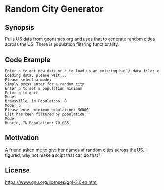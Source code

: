 # Random City Generator

## Synopsis

Pulls US data from geonames.org and uses that to generate random cities across the US. There is population filtering functionality.

## Code Example
```
Enter n to get new data or e to load up an existing built data file: e
Loading data, please wait...
Please select a mode:
Simply press enter for a random city
Enter p to set a population minimum
Enter q to quit
Mode: 
Braysville, IN Population: 0
Mode: p
Please enter minimum population: 50000
List has been filtered by population.
Mode: 
Muncie, IN Population: 70,085
```
## Motivation

A friend asked me to give her names of random cities across the US. I figured, why not make a scipt that can do that?


## License

https://www.gnu.org/licenses/gpl-3.0.en.html
